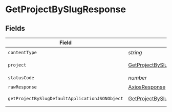 # GetProjectBySlugResponse


## Fields

| Field                                                                                                       | Type                                                                                                        | Required                                                                                                    | Description                                                                                                 |
| ----------------------------------------------------------------------------------------------------------- | ----------------------------------------------------------------------------------------------------------- | ----------------------------------------------------------------------------------------------------------- | ----------------------------------------------------------------------------------------------------------- |
| `contentType`                                                                                               | *string*                                                                                                    | :heavy_check_mark:                                                                                          | N/A                                                                                                         |
| `project`                                                                                                   | [GetProjectBySlugProject](../../models/operations/getprojectbyslugproject.md)                               | :heavy_minus_sign:                                                                                          | A project object                                                                                            |
| `statusCode`                                                                                                | *number*                                                                                                    | :heavy_check_mark:                                                                                          | N/A                                                                                                         |
| `rawResponse`                                                                                               | [AxiosResponse](https://axios-http.com/docs/res_schema)                                                     | :heavy_minus_sign:                                                                                          | N/A                                                                                                         |
| `getProjectBySlugDefaultApplicationJSONObject`                                                              | [GetProjectBySlugDefaultApplicationJSON](../../models/operations/getprojectbyslugdefaultapplicationjson.md) | :heavy_minus_sign:                                                                                          | Error response.                                                                                             |